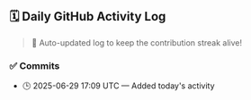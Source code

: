 ## 🗓️ Daily GitHub Activity Log

> 🤖 Auto-updated log to keep the contribution streak alive!

### ✅ Commits

- 🕒 2025-06-29 17:09 UTC — Added today's activity

